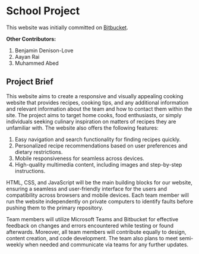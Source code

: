 # School Project
This website was initially committed on [Bitbucket](https://group-16-hit226.bitbucket.io/).

**Other Contributors:**
1. Benjamin Denison-Love
2. Aayan Rai
3. Muhammed Abed

## Project Brief

This website aims to create a responsive and visually appealing cooking website that provides recipes, cooking tips, and any additional information and relevant information about the team and how to contact them within the site. The project aims to target home cooks, food enthusiasts, or simply individuals seeking culinary inspiration on matters of recipes they are unfamiliar with. The website also offers the following features:

1. Easy navigation and search functionality for finding recipes quickly.
2. Personalized recipe recommendations based on user preferences and dietary restrictions.
3. Mobile responsiveness for seamless across devices.
4. High-quality multimedia content, including images and step-by-step instructions.

HTML, CSS, and JavaScript will be the main building blocks for our website, ensuring a seamless and user-friendly interface for the users and compatibility across browsers and mobile devices. Each team member will run the website independently on private computers to identify faults before pushing them to the primary repository.

Team members will utilize Microsoft Teams and Bitbucket for effective feedback on changes and errors encountered while testing or found afterwards. Moreover, all team members will contribute equally to design, content creation, and code development. The team also plans to meet semi-weekly when needed and communicate via teams for any further updates.
